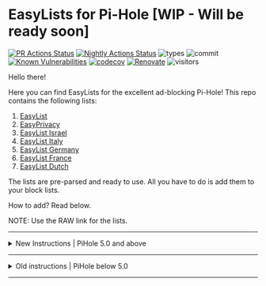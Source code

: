 # EasyLists for Pi-Hole [WIP - Will be ready soon]
[![PR Actions Status](https://github.com/yoavain/easylists-for-pihole/workflows/Code%20CI/badge.svg)](https://github.com/yoavain/easylists-for-pihole/actions)
[![Nightly Actions Status](https://github.com/yoavain/easylists-for-pihole/workflows/Nightly/badge.svg)](https://github.com/yoavain/easylists-for-pihole/actions)
![types](https://img.shields.io/npm/types/typescript.svg)
![commit](https://img.shields.io/github/last-commit/yoavain/easylists-for-pihole.svg)
[![Known Vulnerabilities](https://snyk.io//test/github/yoavain/easylists-for-pihole/badge.svg?targetFile=package.json)](https://snyk.io//test/github/yoavain/easylists-for-pihole?targetFile=package.json)
[![codecov](https://codecov.io/gh/yoavain/easylists-for-pihole/branch/master/graph/badge.svg)](https://codecov.io/gh/yoavain/easylists-for-pihole)
[![Renovate](https://img.shields.io/badge/renovate-enabled-brightgreen.svg)](https://renovatebot.com)
![visitors](https://visitor-badge.glitch.me/badge?page_id=yoavain.easylists-for-pihole)

Hello there!

Here you can find EasyLists for the excellent ad-blocking Pi-Hole!
This repo contains the following lists:
1. [EasyList](https://raw.githubusercontent.com/yoavain/easylists-for-pihole/master/generated/easylist.txt)
1. [EasyPrivacy](https://raw.githubusercontent.com/yoavain/easylists-for-pihole/master/generated/easyprivacy.txt)
1. [EasyList Israel](https://raw.githubusercontent.com/yoavain/easylists-for-pihole/master/generated/easylistisrael.txt)
1. [EasyList Italy](https://raw.githubusercontent.com/yoavain/easylists-for-pihole/master/generated/easylistitaly.txt)
1. [EasyList Germany](https://raw.githubusercontent.com/yoavain/easylists-for-pihole/master/generated/easylistgermany.txt)
1. [EasyList France](https://raw.githubusercontent.com/yoavain/easylists-for-pihole/master/generated/easylistfrance.txt)
1. [EasyList Dutch](https://raw.githubusercontent.com/yoavain/easylists-for-pihole/master/generated/easylistdutch.txt)
   
The lists are pre-parsed and ready to use. All you have to do is add them to your block lists.

How to add? Read below.

NOTE: Use the RAW link for the lists.

----
<details>
<summary>New Instructions | PiHole 5.0 and above</summary>
<p>

As of PiHole 5.0, the steps to add new lists have changed.

1. Log in to the Pi-Hole Admin page

2. Go to Group Management > Adlists

3. Paste the URL of EasyList (or a country specific list) in the address box, you can optionally add a description in the comment box such as "Easylist"
```
https://raw.githubusercontent.com/yoavain/easylists-for-pihole/master/generated/easylist.txt
```
Click ***Add***

![](https://raw.githubusercontent.com/yoavain/easylists-for-pihole/master/docs/add-adlist.png)

5. Paste the URL of EasyPrivacy in the address box, you can optionally add a description in the comment box such as "Easyprivacy":
```
https://raw.githubusercontent.com/yoavain/easylists-for-pihole/master/generated/easyprivacy.txt
```
Click ***Add***

6. Go to Tools > Update Gravity and click the update button

![](https://raw.githubusercontent.com/yoavain/easylists-for-pihole/master/docs/update-gravity.png)
</p>
</details>

----
<details>
<summary>Old instructions | PiHole below 5.0</summary>
<p>

1. Log in to the Pi-Hole Admin page

2. Go to Settings > Block Lists

3. Scroll down until you see a box that says 'Enter one URL per line to add new ad lists'

4. Paste the URL of EasyList (or a country specific list):
```
https://raw.githubusercontent.com/yoavain/easylists-for-pihole/master/generated/easylist.txt
```

5. Then go down a line by hitting enter on your keyboard and paste the URL of EasyPrivacy:
```
https://raw.githubusercontent.com/yoavain/easylists-for-pihole/master/generated/easyprivacy.txt
```

6. Press either ***Save and Update*** and wait (or press ***Save***)

IMPORTANT: If you only press
Save then you will have to SSH into your Pi or open a terminal on your Pi and run the command:
```
pihole -g
```
The lists will be applied to your Pi-Hole.

</p>
</details>  

----
